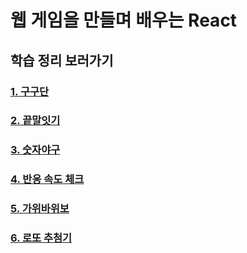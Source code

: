 # 웹 게임을 만들며 배우는 React

## 학습 정리 보러가기

### [1. 구구단](./1.%20%EA%B5%AC%EA%B5%AC%EB%8B%A8//README.md)

### [2. 끝말잇기](./2.%20%EB%81%9D%EB%A7%90%EC%9E%87%EA%B8%B0/README.md)

### [3. 숫자야구](./3.%20%EC%88%AB%EC%9E%90%EC%95%BC%EA%B5%AC/README.md)

### [4. 반응 속도 체크](./4.%20%EB%B0%98%EC%9D%91%20%EC%86%8D%EB%8F%84%20%EC%B2%B4%ED%81%AC/README.md)

### [5. 가위바위보](<./5.%20가위바위보(18version)/README.md>)

### [6. 로또 추첨기](./6.%20%EB%A1%9C%EB%98%90%20%EC%B6%94%EC%B2%A8%EA%B8%B0/README.md)
